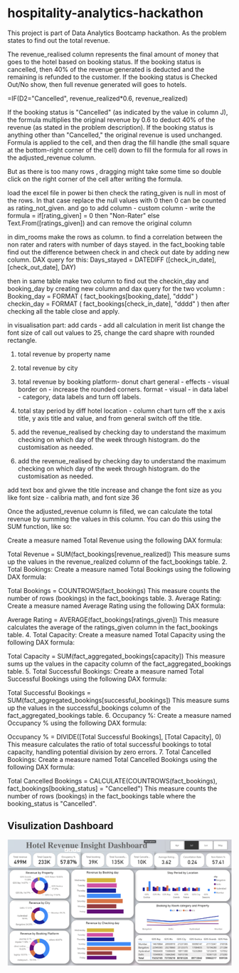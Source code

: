 # hospitality-analytics-hackathon
This project is part of Data Analytics Bootcamp hackathon.
As the problem states to find out the total revenue.

The revenue_realised column represents the final amount of money that goes to the hotel based on booking status. If the booking status is cancelled, then 40% of the revenue generated is deducted and the remaining is refunded to the customer. If the booking status is Checked Out/No show, then full revenue generated will goes to hotels.

=IF(D2="Cancelled", revenue_realized*0.6, revenue_realized)


If the booking status is "Cancelled" (as indicated by the value in column J), the formula multiplies the original revenue by 0.6 to deduct 40% of the revenue (as stated in the problem description).
If the booking status is anything other than "Cancelled," the original revenue is used unchanged.
Formula is applied to the cell, and then drag the fill handle (the small square at the bottom-right corner of the cell) down to fill the formula for all rows in the adjusted_revenue column.


But as there is too many rows , dragging might take some time so double click on the right corner of the cell after writing the formula.

load the excel file in power bi then 
check the rating_given is null in most of the rows. In that case replace the null values with 0 then 0 can be counted as rating_not_given. and go to add column - custom column - write the formula = if[rating_given] = 0 then "Non-Rater" else Text.From([ratings_given])
and can remove the original column

in dim_rooms make the rows as column.
to find a correlation between the non rater and raters with number of days stayed. in the fact_booking table
find out the difference between check in and check out date by adding new column. 
DAX query for this: Days_stayed = DATEDIFF ([check_in_date], [check_out_date], DAY)

then in same table make two column to find out the checkin_day and booking_day by creating new column and dax query for the two vcolumn :
Booking_day = FORMAT ( fact_bookings[booking_date], "dddd" )
checkin_day = FORMAT ( fact_bookings[check_in_date], "dddd" )
then after checking all the table close and apply.

in visualisation part:
add cards - add all calculation in merit list
change the font size of call out values to 25, change the card shapre with rounded rectangle.

1) total revenue by property name 
2) total revenue by city
3) total revenue by booking platform- donut chart
general - effects - visual border on - increase the rounded corners.
format - visual - in data label - category, data labels and turn off labels.

4) total stay period by diff hotel location - column chart
turn off the x axis title, y axis title and value, and from general switch off the title.

5) add the revenue_realised by checking day to understand the maximum checking on which day of the week through histogram.
do the customisation as needed.

6) add the revenue_realised by checking day to understand the maximum checking on which day of the week through histogram.
do the customisation as needed.



add text box and givwe the title increase and change the font size as you like font size - calibria math, and font size 36




Once the adjusted_revenue column is filled, we can calculate the total revenue by summing the values in this column. You can do this using the SUM function, like so:

Create a measure named Total Revenue using the following DAX formula:

Total Revenue = SUM(fact_bookings[revenue_realized])
This measure sums up the values in the revenue_realized column of the fact_bookings table.
2. Total Bookings:
Create a measure named Total Bookings using the following DAX formula:

Total Bookings = COUNTROWS(fact_bookings)
This measure counts the number of rows (bookings) in the fact_bookings table.
3. Average Rating:
Create a measure named Average Rating using the following DAX formula:

Average Rating = AVERAGE(fact_bookings[ratings_given])
This measure calculates the average of the ratings_given column in the fact_bookings table.
4. Total Capacity:
Create a measure named Total Capacity using the following DAX formula:

Total Capacity = SUM(fact_aggregated_bookings[capacity])
This measure sums up the values in the capacity column of the fact_aggregated_bookings table.
5. Total Successful Bookings:
Create a measure named Total Successful Bookings using the following DAX formula:


Total Successful Bookings = SUM(fact_aggregated_bookings[successful_bookings])
This measure sums up the values in the successful_bookings column of the fact_aggregated_bookings table.
6. Occupancy %:
Create a measure named Occupancy % using the following DAX formula:

Occupancy % = DIVIDE([Total Successful Bookings], [Total Capacity], 0)
This measure calculates the ratio of total successful bookings to total capacity, handling potential division by zero errors.
7. Total Cancelled Bookings:
Create a measure named Total Cancelled Bookings using the following DAX formula:

Total Cancelled Bookings = CALCULATE(COUNTROWS(fact_bookings), fact_bookings[booking_status] = "Cancelled")
This measure counts the number of rows (bookings) in the fact_bookings table where the booking_status is "Cancelled".

## Visulization Dashboard
![alt text](dashboard.png)
